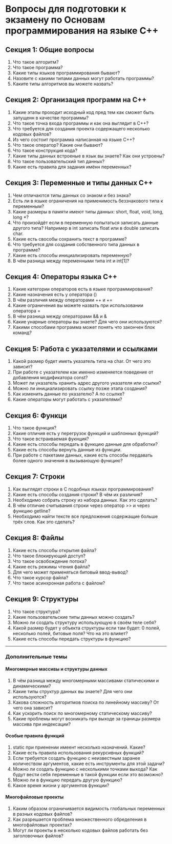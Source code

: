 # Вопросы для подготовки к экзамену по Основам программирования на языке C++

## Секция 1: Общие вопросы

1. Что такое алгоритм?
2. Что такое программа?
3. Какие типы языков программирования бывают?
4. Назовите с какими типами данных могут работать программы?
5. Каките типы алгоритмов вы можете назвать?

## Секция 2: Организация программ на C++

1. Какие этапы проходит исходный код пред тем как сможет быть запущенн в качестве программы?
2. Что такое точка входа программы и как она выглядит в C++?
3. Что требуется для создания проекта содержащего несколько кодовых файлов?
4. Из чего состоит программа написанная на языке C++?
5. Что такое оператор? Какие они бывают?
6. Что такое конструкция кода?
7. Какие типы данных встроеные в язык вы знаете? Как они устроены?
8. Что такое пользовательский тип данных?
9. Какие есть правила для задания имённ переменных?

## Секция 3: Переменные и типы данных C++

1. Чем отличаются типы данных со знаком и без знака?
2. Есть ли в языке ограничения на применимость беззнакового типа к переменным?
3. Какие размеры в памяти имеют типы данных: short, float, void, long, long *?
4. Что произойдёт если в переменную попытаться записать данные другого типа? Например в int записать float или в double записать char.
5. Какие есть свособы сохранить текст в программе?
6. Что требуется для создания собственного типа данных в программе?
7. Какие есть способы инициализировать переменную?
8. В чём разница между переменными типа int и int[1]?

## Секция 4: Операторы языка C++

1. Какие категории операторов есть в языке программирования?
2. Какие назначения есть у оператора ()
3. В чём различия между операторами ++ и  +=
4. Какие ограничения вы можете назвать при использовании оператора =
5. В чём разница между операторами && и &
6. Какие унарные операторы вы знаете? Для чего они используются?
7. Какими способами программа может понять что закончен блок команд?

## Секция 5: Работа с указателями и ссылками

1. Какой размер будет иметь указатель типа на char. От чего это зависит?
2. При работе с указателем как именно изменяется поведение от добавления модификатора const?
3. Может ли указатель хранить адрес другого указателя или ссылки?
4. Можно ли инициализировать ссылку позже этапа создания?
5. Как изменить данные по указателю? А по ссылке?
6. Какие операторы могут работать с указателями?

## Секция 6: Функци

1. Что такое функция?
2. Какие отличия есть у перегрузок функций и шаблонных функций?
3. Что такое встраиваемая фукнция?
4. Какие есть способы передать в функцию данные для обработки?
5. Какие есть способы вернуть данные из функции.
6. При работе с пакетами данных, какие есть способы пердавать более одного значения в вызывающую функцию?

## Секция 7: Строки

1. Как выглядят строки в C подобных языках программирования?
2. Какие есть способы создания строки? В чём их различия?
3. Необходимо собрать строку из набора данных. Как это сделать?
4. В чём отличие считывания строки через оператор >> и через функцию getline?
5. Необходимо найти тексте все предложения содержащие больше трёх слов. Как это сделать?

## Секция 8: Файлы

1. Какие есть способы открытия файла?
2. Что такое блокирующий доступ?
3. Что такое освобождение потока?
4. Какие есть режимы чтения файла?
5. Для чего может применяться битовый ввод-вывод?
6. Что такое курсор файла?
7. Что такое асинхронная работа с файлом?

## Секция 9: Структуры

1. Что такое структура?
2. Какие пользовательские типы данных можно создать?
3. Можно ли создать структуру использующую в своём теле себя?
4. Какой размер будет у объекта структуры если там будет: 0 полей, несколько полей, битовые поля? Что на это влияет?
5. Какие есть способы передать структуры в функцию?

---

### Дополнительные темы

#### Многомерные массивы и структуры данных

1. В чём разница между многомерными массивами статическими и динамическими?
2. Какие типы структур данных вы знаете? Для чего они используются?
3. Какова сложность алгоритмов поиска по линейному массиву? От чего она зависит?
4. Как ускорить поиск по многомерному статическому массиву?
5. Какие проблемы могут возникать при выходе за границы размера массива при индексации?

#### Особые правила функций

1. static при приенении имеент несколько назначений. Какие?
2. Какие есть правила использования рекурсивных функций?
3. Если требуется создать функцию с неизвестным заранее количеством аргументов, какие есть инструменты для этой задачи?
4. Можно ли создать функцию с несколькими точками выхода? Как будут вести себя переменные в такой функции если это возможно?
5. Можно ли в функцию передать другую функцию?
6. Какое время жизни у аргументов функции?

#### Многофайловые проекты

1. Каким образом ограничивается видимость глобальных переменных в разных кодовых файлов?
2. Как разрешается проблема множественного обределения в многофайловых проектах?
3. Могут ли проекты в несколько кодовых файлов работать без заголовочных файлов?
